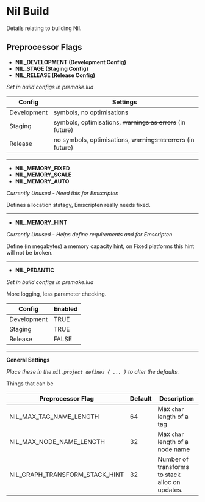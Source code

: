 # Nil Build

Details relating to building Nil.

## Preprocessor Flags

- **NIL_DEVELOPMENT (Development Config)**
- **NIL_STAGE (Staging Config)**
- **NIL_RELEASE (Release Config)**

_Set in build configs in premake.lua_

Config      | Settings
------------|---------
Development | symbols, no optimisations
Staging     | symbols, optimisations, ~~warnings as errors~~ (in future)
Release     | no symbols, optimisations, ~~warnings as errors~~ (in future)

---

- **NIL_MEMORY_FIXED**
- **NIL_MEMORY_SCALE**
- **NIL_MEMORY_AUTO**

_Currently Unused - Need this for Emscripten_

Defines allocation statagy, Emscripten really needs fixed.

---

- **NIL_MEMORY_HINT**

_Currently Unused - Helps define requirements and for Emscripten_

Define (in megabytes) a memory capacity hint, on Fixed platforms this hint will
not be broken.

---

- **NIL_PEDANTIC**

_Set in build configs in premake.lua_

More logging, less parameter checking.

Config        | Enabled
--------------|---------
Development   | TRUE
Staging       | TRUE
Release       | FALSE


---

**General Settings**

_Place these in the `nil.project defines { ... }` to alter the defaults._

Things that can be

Preprocessor Flag              | Default | Description
-------------------------------|---------|------------
NIL_MAX_TAG_NAME_LENGTH        | 64      | Max `char` length of a tag
NIL_MAX_NODE_NAME_LENGTH       | 32      | Max `char` length of a node name
NIL_GRAPH_TRANSFORM_STACK_HINT | 32      | Number of transforms to stack alloc on updates.
